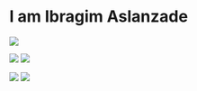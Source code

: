 <h1>I am Ibragim Aslanzade</h1>
<img src='http://github-profile-summary-cards.vercel.app/api/cards/profile-details?username=ibragim08&theme=tokyonight'>
<p>
   <img src="http://github-profile-summary-cards.vercel.app/api/cards/repos-per-language?username=ibragim08&theme=tokyonight">
   <img src="http://github-profile-summary-cards.vercel.app/api/cards/most-commit-language?username=ibragim08&theme=tokyonight">
</p>
<p>
  <img src="http://github-profile-summary-cards.vercel.app/api/cards/stats?username=ibragim08&theme=tokyonight">
  <img src="http://github-profile-summary-cards.vercel.app/api/cards/productive-time?username=ibragim08&theme=tokyonight&utcOffset=8">
</p>
